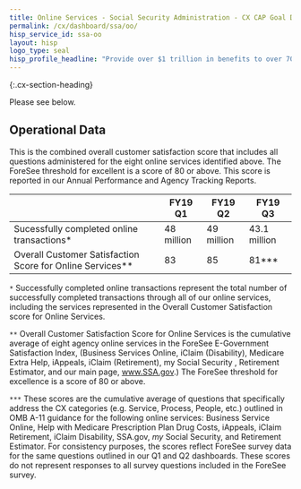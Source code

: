 ```yaml
---
title: Online Services - Social Security Administration - CX CAP Goal Dashboard
permalink: /cx/dashboard/ssa/oo/
hisp_service_id: ssa-oo
layout: hisp
logo_type: seal
hisp_profile_headline: "Provide over $1 trillion in benefits to over 70 million individuals"
---
```


{:.cx-section-heading}

Please see below.

## Operational Data

This is the combined overall customer satisfaction score that includes all questions administered for the eight online services identified above.  The ForeSee threshold for excellent is a score of 80 or above. This score is reported in our Annual Performance and Agency Tracking Reports.

|                                                           |FY19 Q1    |FY19 Q2    |FY19 Q3     |
|-----------------------------------------------------------|------------|----------|------------|
| Sucessfully completed online transactions*                |48 million |49 million |43.1 million|
| Overall Customer Satisfaction Score for Online Services** |83         |85         |81***

`*` Successfully completed online transactions represent the total number of successfully completed transactions through all of our online services, including the services represented in the Overall Customer Satisfaction score for Online Services.

`**` Overall Customer Satisfaction Score for Online Services is the cumulative average of eight agency online services in the ForeSee E-Government Satisfaction Index, (Business Services Online, iClaim (Disability), Medicare Extra Help, iAppeals, iClaim (Retirement), my Social Security , Retirement Estimator, and our main page, www.SSA.gov.) The ForeSee threshold for excellence is a score of 80 or above.

`***` These scores are the cumulative average of questions that specifically address the CX categories (e.g. Service, Process, People, etc.) outlined in OMB A-11 guidance for the following online services: Business Service Online, Help with Medicare Prescription Plan Drug Costs, iAppeals, iClaim Retirement, iClaim Disability, SSA.gov, _my_ Social Security, and Retirement Estimator. For consistency purposes, the scores reflect ForeSee survey data for the same questions outlined in our Q1 and Q2 dashboards. These scores do not represent responses to all survey questions included in the ForeSee survey.
